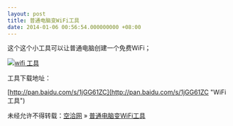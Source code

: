 ```yaml
---
layout: post
title: 普通电脑变WiFi工具
date: 2014-01-06 00:56:54.000000000 +08:00
---
```


这个这个小工具可以让普通电脑创建一个免费WiFi；

[![wifi 工具](http://kongqia.com/wp-content/uploads/2014/01/wifisadfasfjk1.jpg)](http://kongqia.com/wp-content/uploads/2014/01/wifisadfasfjk1.jpg)

工具下载地址：

[http://pan.baidu.com/s/1jGG61ZC](http://pan.baidu.com/s/1jGG61ZC "WiFi工具")

未经允许不得转载：[空洽网](http://kongqia.com) » [普通电脑变WiFi工具](http://kongqia.com/33095.html)


